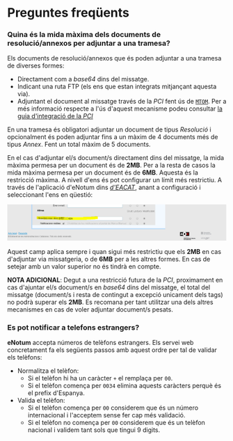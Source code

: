 <h1> Preguntes freqüents </h1>

<h3> Quina és la mida màxima dels documents de resolució/annexos per adjuntar a una tramesa?</h3>

Els documents de resolució/annexos que és poden adjuntar a una tramesa de diverses formes:

* Directament com a _base64_ dins del missatge.
* Indicant una ruta FTP (els ens que estan integrats mitjançant aquesta via).
* Adjuntant el document al missatge través de la _PCI_ fent ús de [`MTOM`](https://en.wikipedia.org/wiki/Message_Transmission_Optimization_Mechanism). Per a més informació respecte a l'ús d'aquest mecanisme podeu consultar [la guia d'integració de la _PCI_](https://www.aoc.cat/knowledge-base/plataforma-de-col-laboracio-administrativa-2/)

En una tramesa és obligatori adjuntar un document de tipus _Resolució_ i opcionalment és poden adjuntar fins a un màxim de 4 documents més de tipus _Annex_. Fent un total màxim de 5 documents.

En el cas d'adjuntar el/s document/s directament dins del missatge, la mida màxima permesa per un document és de **2MB**.
Per a la resta de casos la mida màxima permesa per un document és de **6MB**.
Aquesta és la restricció màxima. A nivell d'ens és pot configurar un límit més restrictiu.
A través de l'aplicació d'eNotum dins [_d'EACAT_](https://www.eacat.cat), anant a configuració i seleccionant l'ens en qüestió:

![grandariaMaximaEnsPortletEACAT](imgs/grandariaMaximaEnsPortletEACAT.png)

Aquest camp aplica sempre i quan sigui més restrictiu que els **2MB** en cas d'adjuntar via missatgeria, o de **6MB** per a les altres formes. En cas de setejar amb un valor superior no és tindrà en compte.

**NOTA ADICIONAL**: Degut a una restricció futura de la _PCI_, proximament en cas d'ajuntar el/s document/s en _base64_ dins del missatge, el total del missatge (document/s i resta de contingut a excepció unicament dels tags) no podrà superar els **2MB**. Es recomana per tant utilitzar una dels altres mecanismes en cas de voler adjuntar document/s pesats.

<h3> Es pot notificar a telefons estrangers? </h3>

**eNotum** accepta números de telèfons estrangers. Els servei web concretament fa els següents passos amb aquest ordre per tal de validar els telèfons:
* Normalitza el telèfon:
  * Si el telèfon hi ha un caràcter `+` el remplaça per `00`.
  * Si el telèfon comença per `0034` elimina aquests caràcters perquè és el prefix d'Espanya.
* Valida el telèfon:
  * Si el telèfon comença per `00` considerem que és un número internacional i l'acceptem sense fer cap més validació.
  * Si el telèfon no comença per `00` considerem que és un telèfon nacional i validem tant sols que tingui 9 digits.
